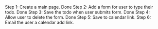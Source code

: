 Step 1: Create a main page. Done
Step 2: Add a form for user to type their todo. Done
Step 3: Save the todo when user submits form. Done
Step 4: Allow user to delete the form. Done
Step 5: Save to calendar link.
Step 6: Email the user a calendar add link. 
